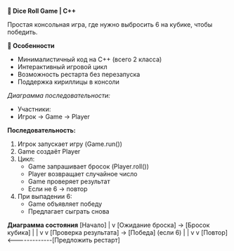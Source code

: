 **🎲 Dice Roll Game | C++**

Простая консольная игра, где нужно выбросить 6 на кубике, чтобы победить.


 **🚀 Особенности**
- Минималистичный код на C++ (всего 2 класса)
- Интерактивный игровой цикл
- Возможность рестарта без перезапуска
- Поддержка кириллицы в консоли

*Диаграмма последовательности:*
- Участники:
- Игрок -> Game -> Player

**Последовательность:**
1. Игрок запускает игру (Game.run())
2. Game создаёт Player
3. Цикл:
   - Game запрашивает бросок (Player.roll())
   - Player возвращает случайное число
   - Game проверяет результат
   - Если не 6 -> повтор
4. При выпадении 6:
   - Game объявляет победу
   - Предлагает сыграть снова


**Диаграмма состояния**
[Начало]
  |
  v
[Ожидание броска] -> [Бросок кубика]
  |                     |
  v                     v
[Проверка результата] -> [Победа] (если 6)
  |                     |
  v                     v
[Повтор] <-------------[Предложить рестарт]

